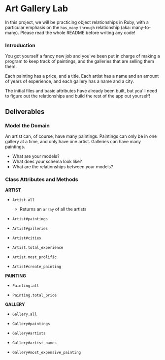 # Art Gallery Lab

In this project, we will be practicing object relationships in Ruby, with a particular emphasis on the `has_many` `through` relationship (aka: many-to-many). Please read the whole README before writing any code!

### Introduction

You got yourself a fancy new job and you've been put in charge of making a program to keep track of paintings, and the galleries that are selling them them.  

Each painting has a price, and a title.  Each artist has a name and an amount of years of experience, and each gallery has a name and a city.

The initial files and basic attributes have already been built, but you'll need to figure out the relationships and build the rest of the app out yourself!

## Deliverables

### Model the Domain

An artist can, of course, have many paintings. Paintings can only be in one gallery at a time, and only have one artist.  Galleries can have many paintings.

* What are your models?
* What does your schema look like?
* What are the relationships between your models?



### Class Attributes and Methods

**ARTIST**

  * `Artist.all`
    * Returns an `array` of all the artists

  * `Artist#paintings`
    <!-- * Returns an `array` all the paintings by an artist -->

  * `Artist#galleries`
    <!-- * Returns an `array` of all the galleries that an artist has paintings in -->

  * `Artist#cities`
    <!-- * Return an `array` of all cities that an artist has paintings in -->

  * `Artist.total_experience`
    <!-- * Returns an `integer` that is the total years of experience of all artists -->

  * `Artist.most_prolific`
    <!-- * Returns an `instance` of the artist with the highest amount of paintings per year of experience. -->

  * `Artist#create_painting`
    <!-- * Given the arguments of `title`, `price` and `gallery`, creates a new painting belonging to that artist -->

**PAINTING**

  * `Painting.all`
    <!-- * Returns an `array` of all the paintings -->

  * `Painting.total_price`
    <!-- * Returns an `integer` that is the total price of all paintings -->

**GALLERY**

  * `Gallery.all`
    <!-- * Returns an `array` of all the galleries -->

  * `Gallery#paintings`
    <!-- * Returns an `array` of all paintings in a gallery -->

  * `Gallery#artists`
    <!-- * Returns an `array` of all artists that have a painting in a gallery -->

  * `Gallery#artist_names`
    <!-- * Returns an `array` of the names of all artists that have a painting in a gallery -->

  * `Gallery#most_expensive_painting`
    <!-- * Returns an `instance` of the most expensive painting in a gallery -->
